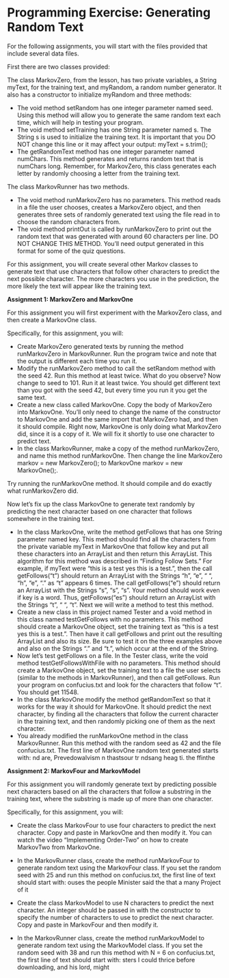 # Programming Exercise: Generating Random Text
For the following assignments, you will start with the files provided that include several data files.

First there are two classes provided:

The class MarkovZero, from the lesson, has two private variables, a String myText, for the training text, and myRandom, a random number generator. It also has a constructor to initialize myRandom and three methods:

- The void method setRandom has one integer parameter named seed. Using this method will allow you to generate the same random text each time, which will help in testing your program.
- The void method setTraining has one String parameter named s. The String s is used to initialize the training text. It is important that you DO NOT change this line or it may affect your output: myText = s.trim();
- The getRandomText method has one integer parameter named numChars. This method generates and returns random text that is numChars long. Remember, for MarkovZero, this class generates each letter by randomly choosing a letter from the training text.

The class MarkovRunner has two methods.

- The void method runMarkovZero has no parameters. This method reads in a file the user chooses, creates a MarkovZero object, and then generates three sets of randomly generated text using the file read in to choose the random characters from.
- The void method printOut is called by runMarkovZero to print out the random text that was generated with around 60 characters per line. DO NOT CHANGE THIS METHOD. You’ll need output generated in this format for some of the quiz questions.

For this assignment, you will create several other Markov classes to generate text that use characters that follow other characters to predict the next possible character. The more characters you use in the prediction, the more likely the text will appear like the training text.

**Assignment 1: MarkovZero and MarkovOne**

For this assignment you will first experiment with the MarkovZero class, and then create a MarkovOne class.

Specifically, for this assignment, you will:

- Create MarkovZero generated texts by running the method runMarkovZero in MarkovRunner. Run the program twice and note that the output is different each time you run it.
- Modify the runMarkovZero method to call the setRandom method with the seed 42. Run this method at least twice. What do you observe? Now change to seed to 101. Run it at least twice. You should get different text than you got with the seed 42, but every time you run it you get the same text.
- Create a new class called MarkovOne. Copy the body of MarkovZero into MarkovOne. You’ll only need to change the name of the constructor to MarkovOne and add the same import that MarkovZero had, and then it should compile. Right now, MarkovOne is only doing what MarkovZero did, since it is a copy of it. We will fix it shortly to use one character to predict text.
- In the class MarkovRunner, make a copy of the method runMarkovZero, and name this method runMarkovOne. Then change the line MarkovZero markov = new MarkovZero(); to MarkovOne markov = new MarkovOne();.

Try running the runMarkovOne method. It should compile and do exactly what runMarkovZero did.

Now let’s fix up the class MarkovOne to generate text randomly by predicting the next character based on one character that follows somewhere in the training text.

- In the class MarkovOne, write the method getFollows that has one String parameter named key. This method should find all the characters from the private variable myText in MarkovOne that follow key and put all these characters into an ArrayList and then return this ArrayList. This algorithm for this method was described in “Finding Follow Sets.” For example, if myText were “this is a test yes this is a test.”, then the call getFollows(“t”) should return an ArrayList with the Strings “h”, “e”, “ “, “h”, “e”, “.” as “t” appears 6 times. The call getFollows(“e”) should return an ArrayList with the Strings “s”, “s”, “s”. Your method should work even if key is a word. Thus, getFollows(“es”) should return an ArrayList with the Strings “t”, “ “, “t”. Next we will write a method to test this method.
- Create a new class in this project named Tester and a void method in this class named testGetFollows with no parameters. This method should create a MarkovOne object, set the training text as “this is a test yes this is a test.”. Then have it call getFollows and print out the resulting ArrayList and also its size. Be sure to test it on the three examples above and also on the Strings “.” and “t.”, which occur at the end of the String.
- Now let’s test getFollows on a file. In the Tester class, write the void method testGetFollowsWithFile with no parameters. This method should create a MarkovOne object, set the training text to a file the user selects (similar to the methods in MarkovRunner), and then call getFollows. Run your program on confucius.txt and look for the characters that follow “t”. You should get 11548.
- In the class MarkovOne modify the method getRandomText so that it works for the way it should for MarkovOne. It should predict the next character, by finding all the characters that follow the current character in the training text, and then randomly picking one of them as the next character.
- You already modified the runMarkovOne method in the class MarkovRunner. Run this method with the random seed as 42 and the file confucius.txt. The first line of MarkovOne random text generated starts with: 
nd are, Prevedowalvism n thastsour tr ndsang heag ti. the ffinthe

**Assignment 2: MarkovFour and MarkovModel**

For this assignment you will randomly generate text by predicting possible next characters based on all the characters that follow a substring in the training text, where the substring is made up of more than one character.

Specifically, for this assignment, you will:

- Create the class MarkovFour to use four characters to predict the next character. Copy and paste in MarkovOne and then modify it. You can watch the video “Implementing Order-Two” on how to create MarkovTwo from MarkovOne.
- In the MarkovRunner class, create the method runMarkovFour to generate random text using the MarkovFour class. If you set the random seed with 25 and run this method on confucius.txt, the first line of text should start with: 
ouses the people Minister said the that a many Project of it

- Create the class MarkovModel to use N characters to predict the next character. An integer should be passed in with the constructor to specify the number of characters to use to predict the next character. Copy and paste in MarkovFour and then modify it.
- In the MarkovRunner class, create the method runMarkovModel to generate random text using the MarkovModel class. If you set the random seed with 38 and run this method with N = 6 on confucius.txt, the first line of text should start with: 
sters I could thrice before downloading, and his lord, might
